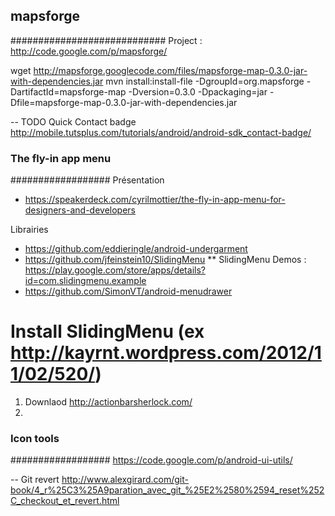 
## mapsforge
############################
Project : http://code.google.com/p/mapsforge/

wget http://mapsforge.googlecode.com/files/mapsforge-map-0.3.0-jar-with-dependencies.jar
mvn install:install-file -DgroupId=org.mapsforge -DartifactId=mapsforge-map -Dversion=0.3.0 -Dpackaging=jar -Dfile=mapsforge-map-0.3.0-jar-with-dependencies.jar


-- TODO
Quick Contact badge
http://mobile.tutsplus.com/tutorials/android/android-sdk_contact-badge/

### The fly-in app menu 
##################
Présentation
* https://speakerdeck.com/cyrilmottier/the-fly-in-app-menu-for-designers-and-developers

Librairies
* https://github.com/eddieringle/android-undergarment
* https://github.com/jfeinstein10/SlidingMenu
** SlidingMenu Demos : https://play.google.com/store/apps/details?id=com.slidingmenu.example
* https://github.com/SimonVT/android-menudrawer

# Install SlidingMenu (ex http://kayrnt.wordpress.com/2012/11/02/520/)
1. Downlaod http://actionbarsherlock.com/
2. 

### Icon tools
##################
https://code.google.com/p/android-ui-utils/


-- Git revert
http://www.alexgirard.com/git-book/4_r%25C3%25A9paration_avec_git_%25E2%2580%2594_reset%252C_checkout_et_revert.html

